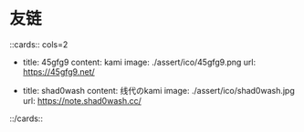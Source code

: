 # 友链


<!-- prettier-ignore-start -->
::cards:: cols=2

- title: 45gfg9
  content: kami
  image: ./assert/ico/45gfg9.png
  url: https://45gfg9.net/

- title: shad0wash
  content: 线代のkami
  image: ./assert/ico/shad0wash.jpg
  url: https://note.shad0wash.cc/

::/cards::
<!-- prettier-ignore-end -->